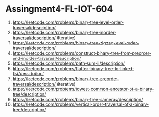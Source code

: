 # Assingment4-FL-IOT-604
1. https://leetcode.com/problems/binary-tree-level-order-traversal/description/
2. https://leetcode.com/problems/binary-tree-inorder-traversal/description/ (Iterative)
3. https://leetcode.com/problems/binary-tree-zigzag-level-order-traversal/description/
4. https://leetcode.com/problems/construct-binary-tree-from-preorder-and-inorder-traversal/description/
5. https://leetcode.com/problems/path-sum-ii/description/
6. https://leetcode.com/problems/flatten-binary-tree-to-linked-list/description/
7. https://leetcode.com/problems/binary-tree-preorder-traversal/description/ (iterative)
8. https://leetcode.com/problems/lowest-common-ancestor-of-a-binary-tree/description/
9. https://leetcode.com/problems/binary-tree-cameras/description/
10. https://leetcode.com/problems/vertical-order-traversal-of-a-binary-tree/description/
